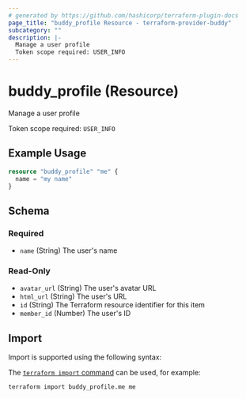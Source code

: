 ```yaml
---
# generated by https://github.com/hashicorp/terraform-plugin-docs
page_title: "buddy_profile Resource - terraform-provider-buddy"
subcategory: ""
description: |-
  Manage a user profile
  Token scope required: USER_INFO
---
```


# buddy_profile (Resource)

Manage a user profile

Token scope required: `USER_INFO`

## Example Usage

```terraform
resource "buddy_profile" "me" {
  name = "my name"
}
```

<!-- schema generated by tfplugindocs -->
## Schema

### Required

- `name` (String) The user's name

### Read-Only

- `avatar_url` (String) The user's avatar URL
- `html_url` (String) The user's URL
- `id` (String) The Terraform resource identifier for this item
- `member_id` (Number) The user's ID

## Import

Import is supported using the following syntax:

The [`terraform import` command](https://developer.hashicorp.com/terraform/cli/commands/import) can be used, for example:

```shell
terraform import buddy_profile.me me
```
